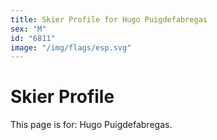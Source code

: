 ```yaml
---
title: Skier Profile for Hugo Puigdefabregas
sex: "M"
id: "6811"
image: "/img/flags/esp.svg" 
---
```


# Skier Profile

This page is for: Hugo Puigdefabregas.
    